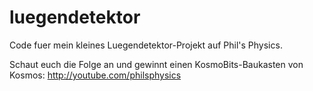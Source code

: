 # luegendetektor
Code fuer mein kleines Luegendetektor-Projekt auf Phil's Physics.

Schaut euch die Folge an und gewinnt einen KosmoBits-Baukasten von Kosmos:
http://youtube.com/philsphysics
